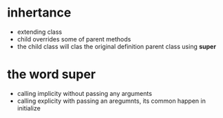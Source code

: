 # inhertance 
 * extending class 
 * child overrides some of parent methods
 * the child class will clas the original definition parent class using **super** 
# the word super 
 * calling implicity without passing any arguments 
 * calling explicity with passing an aregumnts, its common happen in initialize     